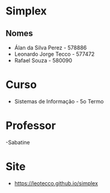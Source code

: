 # Simplex

## Nomes

- Álan da Silva Perez - 578886
- Leonardo Jorge Tecco - 577472
- Rafael Souza - 580090

# Curso

- Sistemas de Informação - 5o Termo

# Professor

-Sabatine

# Site

- https://leotecco.github.io/simplex
